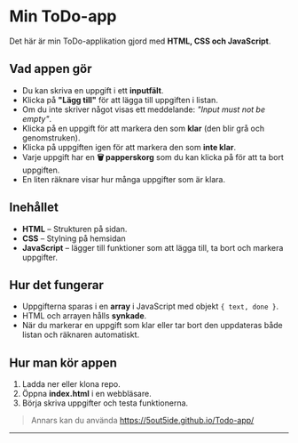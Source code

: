 # Min ToDo-app

Det här är min ToDo-applikation gjord med **HTML, CSS och JavaScript**.

## Vad appen gör

- Du kan skriva en uppgift i ett **inputfält**.
- Klicka på **"Lägg till"** för att lägga till uppgiften i listan.
- Om du inte skriver något visas ett meddelande: *"Input must not be empty"*.
- Klicka på en uppgift för att markera den som **klar** (den blir grå och genomstruken).
- Klicka på uppgiften igen för att markera den som **inte klar**.
- Varje uppgift har en **🗑️ papperskorg** som du kan klicka på för att ta bort uppgiften.
- En liten räknare visar hur många uppgifter som är klara.

## Inehållet

- **HTML** –  Strukturen på sidan.
- **CSS** – Stylning på hemsidan
- **JavaScript** – lägger till funktioner som att lägga till, ta bort och markera uppgifter.

## Hur det fungerar

- Uppgifterna sparas i en **array** i JavaScript med objekt `{ text, done }`.
- HTML och arrayen hålls **synkade**.
- När du markerar en uppgift som klar eller tar bort den uppdateras både listan och räknaren automatiskt.


## Hur man kör appen

1. Ladda ner eller klona repo.
2. Öppna **index.html** i en webbläsare.
3. Börja skriva uppgifter och testa funktionerna.


> Annars kan du använda https://5out5ide.github.io/Todo-app/




---
